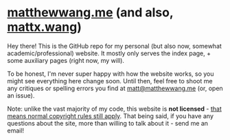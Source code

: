 # [matthewwang.me](https://matthewwang.me) (and also, [mattx.wang](https://mattx.wang))

Hey there! This is the GitHub repo for my personal (but also now, somewhat academic/professional) website. It mostly only serves the index page, + some auxiliary pages (right now, my will).

To be honest, I'm never super happy with how the website works, so you might see everything here change soon. Until then, feel free to shoot me any critiques or spelling errors you find at [matt@matthewwang.me](mailto:matt@matthewwang.me) (or, open an issue).

Note: unlike the vast majority of my code, this website is **not licensed** - [that means normal copyright rules still apply](https://docs.github.com/en/github/creating-cloning-and-archiving-repositories/licensing-a-repository#choosing-the-right-license). That being said, if you have any questions about the site, more than willing to talk about it - send me an email!
